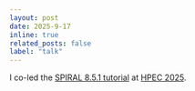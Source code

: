 ```yaml
---
layout: post
date: 2025-9-17
inline: true
related_posts: false
label: "talk"
---
```


I co-led the [SPIRAL 8.5.1 tutorial](http://www.spiral.net/doc/pdf/spiral-tutorial-2025.pdf) at [HPEC 2025](https://ieee-hpec.org/).
